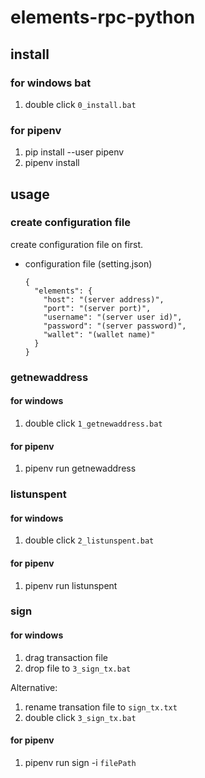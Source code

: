 # elements-rpc-python

## install

### for windows bat

1. double click `0_install.bat`

### for pipenv

1. pip install --user pipenv
2. pipenv install

## usage

### create configuration file

create configuration file on first.

- configuration file (setting.json)
  ```
  {
    "elements": {
      "host": "(server address)",
      "port": "(server port)",
      "username": "(server user id)",
      "password": "(server password)",
      "wallet": "(wallet name)"
    }
  }
  ```

### getnewaddress

#### for windows

1. double click `1_getnewaddress.bat`

#### for pipenv

1. pipenv run getnewaddress

### listunspent

#### for windows

1. double click `2_listunspent.bat`

#### for pipenv

1. pipenv run listunspent

### sign

#### for windows

1. drag transaction file
2. drop file to `3_sign_tx.bat`

Alternative:
1. rename transation file to `sign_tx.txt`
2. double click `3_sign_tx.bat`

#### for pipenv

1. pipenv run sign -i `filePath`
